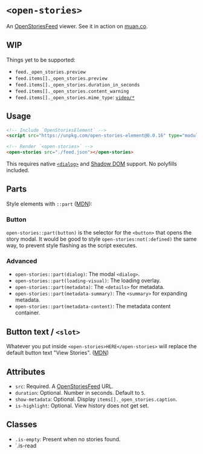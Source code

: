 # `<open-stories>`

An [OpenStoriesFeed](https://github.com/dddddddddzzzz/OpenStories) viewer. See it in action on [muan.co](https://muan.co).

## WIP

Things yet to be supported: 

- `feed._open_stories.preview`
- `feed.items[]._open_stories.preview`
- `feed.items[]._open_stories.duration_in_seconds`
- `feed.items[]._open_stories.content_warning`
- `feed.items[]._open_stories.mime_type`: [`video/*`](https://github.com/dddddddddzzzz/OpenStories#video-story)

## Usage

```html
<!-- Include `OpenStoriesElement` -->
<script src="https://unpkg.com/open-stories-element@0.0.16" type="module" defer></script>

<!-- Render `<open-stories>` -->
<open-stories src="./feed.json"></open-stories>
```

This requires native [`<dialog>`](https://caniuse.com/dialog) and [Shadow DOM](https://caniuse.com/shadowdomv1) support. No polyfills included.

## Parts

Style elements with `::part` ([MDN](https://developer.mozilla.org/en-US/docs/Web/CSS/::part)):

### Button

`open-stories::part(button)` is the selector for the `<button>` that opens the story modal. It would be good to style `open-stories:not(:defined)` the same way, to prevent style flashing as the script executes.

### Advanced

- `open-stories::part(dialog)`: The modal `<dialog>`.
- `open-stories::part(loading-visual)`: The loading overlay.
- `open-stories::part(metadata)`: The `<details>` for metadata.
- `open-stories::part(metadata-summary)`: The `<summary>` for expanding metadata.
- `open-stories::part(metadata-content)`: The metadata content container.

## Button text / `<slot>`

Whatever you put inside `<open-stories>HERE</open-stories>` will replace the default button text "View Stories".  ([MDN](https://developer.mozilla.org/en-US/docs/Web/HTML/Element/slot))

## Attributes

- `src`: Required. A [OpenStoriesFeed](https://github.com/dddddddddzzzz/OpenStories) URL.
- `duration`: Optional. Number in seconds. Default to `5`.
- `show-metadata`: Optional. Display `items[]._open_stories.caption`.
- `is-highlight`: Optional. View history does not get set.

## Classes

- `.is-empty`: Present when no stories found.
- `.is-read